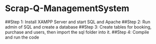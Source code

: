 # Scrap-Q-ManagementSystem

##Step 1: Install XAMPP Server and start SQL and Apache 
##Step 2: Run admin of SQL and create a database
##Step 3: Create tables for booking, purchase and users, then import the sql folder into it.
##Step 4: Compile and run the code
